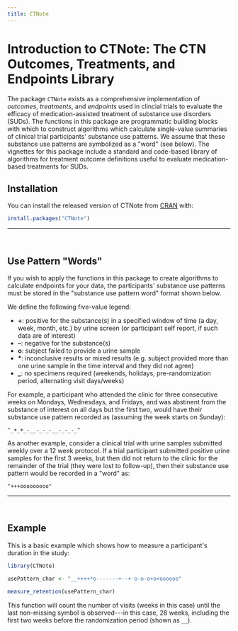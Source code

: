 ```yaml
---
title: CTNote
---
```


<!-- badges: start -->
<!-- badges: end -->

# Introduction to CTNote: The CTN Outcomes, Treatments, and Endpoints Library

The package `CTNote` exists as a comprehensive implementation of *outcomes*, *treatments*, and *endpoints* used in clincial trials to evaluate the efficacy of medication-assisted treatment of substance use disorders (SUDs). The functions in this package are programmatic building blocks with which to construct algorithms which calculate single-value summaries of clinical trial participants' substance use patterns. We assume that these substance use patterns are symbolized as a "word" (see below). The vignettes for this package include a standard and code-based library of algorithms for treatment outcome definitions useful to evaluate medication-based treatments for SUDs.

## Installation

You can install the released version of CTNote from [CRAN](https://CRAN.R-project.org) with:

``` r
install.packages("CTNote")
```

-------------------------------------------------------------------------------

</br>


## Use Pattern "Words"

If you wish to apply the functions in this package to create algorithms to calculate endpoints for your data, the participants' substance use patterns must be stored in the "substance use pattern word" format shown below. 

We define the following five-value legend:

- **+**: positive for the substance(s) in a specified window of time (a day, week, month, etc.) by urine screen (or participant self report, if such data are of interest)
- **–**: negative for the substance(s)
- **o**: subject failed to provide a urine sample
- <b>*</b>: inconclusive results or mixed results (e.g. subject provided more than one urine sample in the time interval and they did not agree)
- <b>_</b>: no specimens required (weekends, holidays, pre-randomization period, alternating visit days/weeks)

For example, a participant who attended the clinic for three consecutive weeks on Mondays, Wednesdays, and Fridays, and was abstinent from the substance of interest on all days but the first two, would have their substance use pattern recorded as (assuming the week starts on Sunday):
```
"_+_+_-__-_-_-__-_-_-_"
```

As another example, consider a clinical trial with urine samples submitted weekly over a 12 week protocol. If a trial participant submitted positive urine samples for the first 3 weeks, but then did not return to the clinic for the remainder of the trial (they were lost to follow-up), then their substance use pattern would be recorded in a "word" as:
```
"+++ooooooooo"
```

-------------------------------------------------------------------------------
</br>


## Example

This is a basic example which shows how to measure a participant's duration in the study:

``` r
library(CTNote)

usePattern_char <- "__++++*o-------+--+-o-o-o+o+oooooo"

measure_retention(usePattern_char)
```

This function will count the number of visits (weeks in this case) until the last non-missing symbol is observed---in this case, 28 weeks, including the first two weeks before the randomization period (shown as `__`).

